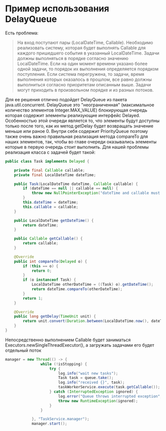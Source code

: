 # Пример использования DelayQueue
Есть проблема:

> На вход поступают пары (LocalDateTime, Callable). Необходимо реализовать систему, которая будет выполнять Callable для каждого пришедшего события в указанный LocalDateTime. Задачи должны выполняться в порядке согласно значению LocalDateTime. 
Если на один момент времени указано более одной задачи, то порядок их выполнения определяется порядком поступления. Если система перегружена, то задачи, время выполнения которых оказалось в прошлом, все равно должны выполниться согласно приоритетам описанным выше. 
Задачи могут приходить в произвольном порядке и из разных потоков.

Для ее решения отлично подойдет DelayQueue из пакета java.util.concurrent. DelayQueue это "неограниченная" (максимальное количество элементов Integer.MAX_VALUE) блокирующая очередь которая содержит элементы реализующие интерфейс Delayed. Особенностью этой очереди является то, что элементы будут доступны только после того, как их метод getDelay будет возвращать значение меньше или раное 0. Внутри себя содержит PriorityQueue поэтому также очень важно правильная реализация метода compareTo для наших элементов, так, чтобы во главе очереди оказывались элементы которые в первую очередь стоит выполнить.
Для нашей проблемы реализация класса с задачей будет такой:
```java
public class Task implements Delayed {

    private final Callable callable;
    private final LocalDateTime dateTime;

    public Task(LocalDateTime dateTime, Callable callable) {
        if (dateTime == null || callable == null) {
            throw new NullPointerException("dateTime and callable must be set");
        }
        this.dateTime = dateTime;
        this.callable = callable;
    }

    public LocalDateTime getDateTime() {
        return dateTime;
    }

    public Callable getCallable() {
        return callable;
    }

    @Override
    public int compareTo(Delayed o) {
        if (this == o) {
            return 0;
        }
        if (o instanceof Task) {
            LocalDateTime otherDateTime = ((Task) o).getDateTime();
            return dateTime.compareTo(otherDateTime);
        }
        return 1;
    }

    @Override
    public long getDelay(TimeUnit unit) {
        return unit.convert(Duration.between(LocalDateTime.now(), dateTime).getSeconds(), TimeUnit.SECONDS);
    }
}
```

Непосредственно выполнением Callable будет заниматься Executors.newSingleThreadExecutor(), а загружать задачами его будет отдельный поток
```java
manager = new Thread(() -> {
                while (!isStopping) {
                    try {
                        log.info("wait new tasks");
                        Task task = queue.take();
                        log.info("received {}", task);
                        taskWorkerService.execute(task.getCallable());
                    } catch (InterruptedException ignored) {
                        log.error("Queue throws interrupted exception", ignored);
                        throw new RuntimeException(ignored);
                    }
                }

            }, "TaskService.manager");
            manager.start();
```
